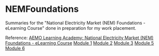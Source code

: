 # NEMFoundations

Summaries for the "National Electricity Market (NEM) Foundations - eLearning Course" done in preparation for my work placement.

Reference: [AEMO Learning Academy: National Electricity Market (NEM) Foundations - eLearning Course](https://www.aemolearningacademy.aemo.com.au/#/public-dashboard)
[Module 1](https://github.com/Hasakev/NEMFoundations/blob/main/module1.pdf)
[Module 2](https://github.com/Hasakev/NEMFoundations/blob/main/module2.pdf)
[Module 3](https://github.com/Hasakev/NEMFoundations/blob/main/module3.pdf)
[Module 5](https://github.com/Hasakev/NEMFoundations/blob/main/module5.pdf)
[Module 6](https://github.com/Hasakev/NEMFoundations/blob/main/module6.pdf)

